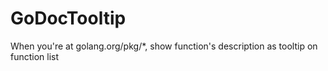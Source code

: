 # GoDocTooltip
When you're at golang.org/pkg/*, show function's description as tooltip on function list

